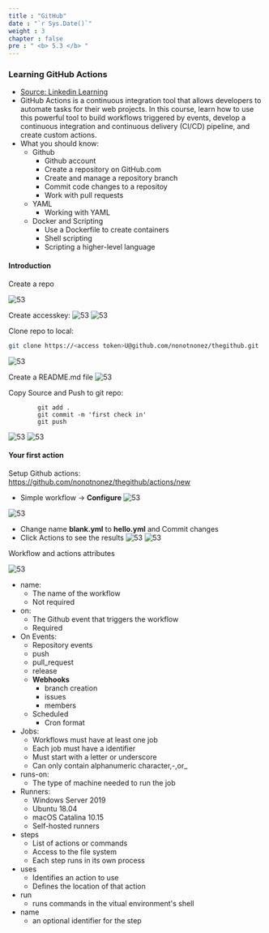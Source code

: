 ```yaml
---
title : "GitHub"
date : "`r Sys.Date()`"
weight : 3
chapter : false
pre : " <b> 5.3 </b> "
---
```

### Learning GitHub Actions
- [Source: Linkedin Learning](https://www.linkedin.com/learning/learning-github-actions-2/automating-with-github-actions-2?u=103729754) 
- GitHub Actions is a continuous integration tool that allows developers to automate tasks for their web projects. In this course, learn how to use this powerful tool to build workflows triggered by events, develop a continuous integration and continuous delivery (CI/CD) pipeline, and create custom actions.
- What you should know:
  - Github
    - Github account
    - Create a repository on GitHub.com
    - Create and manage a repository branch
    - Commit code changes to a repositoy
    - Work with pull requests
  - YAML
    - Working with YAML
  - Docker and Scripting
    - Use a Dockerfile to create containers
    - Shell scripting
    - Scripting a higher-level language

#### Introduction
Create a repo 

![53](/thedevops/images/5-learn/5.3-github/1.png?featherlight=false&width=90pc)

Create accesskey:
![53](/thedevops/images/5-learn/5.3-github/2.png?featherlight=false&width=90pc)
![53](/thedevops/images/5-learn/5.3-github/3.png?featherlight=false&width=90pc)

Clone repo to local:

````sh
git clone https://<access token>U@github.com/nonotnonez/thegithub.git
````
![53](/thedevops/images/5-learn/5.3-github/4.png?featherlight=false&width=50pc)

Create a README.md file 
![53](/thedevops/images/5-learn/5.3-github/5.png?featherlight=false&width=30pc)

Copy Source and Push to git repo:
````
        git add .
        git commit -m 'first check in'
        git push
````
![53](/thedevops/images/5-learn/5.3-github/6.png?featherlight=false&width=30pc)
![53](/thedevops/images/5-learn/5.3-github/7.png?featherlight=false&width=50pc)

#### Your first action
Setup Github actions: https://github.com/nonotnonez/thegithub/actions/new
  - Simple workflow -> **Configure**
![53](/thedevops/images/5-learn/5.3-github/8.png?featherlight=false&width=50pc)

![53](/thedevops/images/5-learn/5.3-github/9.png?featherlight=false&width=50pc)

  - Change name **blank.yml** to **hello.yml** and Commit changes
  - Click Actions to see the results
![53](/thedevops/images/5-learn/5.3-github/10.png?featherlight=false&width=90pc)
![53](/thedevops/images/5-learn/5.3-github/11.png?featherlight=false&width=90pc)

Workflow and actions attributes

![53](/thedevops/images/5-learn/5.3-github/12.png?featherlight=false&width=30pc)
- name:
  - The name of the workflow
  - Not required
- on:
  - The Github event that triggers the workflow
  - Required
- On Events:
  - Repository events
  - push
  - pull_request
  - release
  - **Webhooks**
    - branch creation
    - issues
    - members
  - Scheduled
    - Cron format 
- Jobs:
  - Workflows must have at least one job
  - Each job must have a identifier
  - Must start with a letter or underscore
  - Can only contain alphanumeric character,-,or_
- runs-on:
  - The type of machine needed to run the job
- Runners:
  - Windows Server 2019
  - Ubuntu 18.04
  - macOS Catalina 10.15
  - Self-hosted runners
- steps
  - List of actions or commands
  - Access to the file system 
  - Each step runs in its own process
- uses
  - Identifies an action to use
  - Defines the location of that action 
- run
  - runs commands in the vitual environment's shell
- name
  - an optional identifier for the step